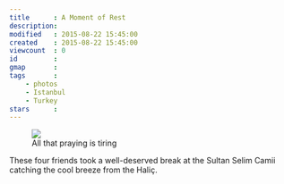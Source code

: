 ```yaml
---
title      : A Moment of Rest
description: 
modified   : 2015-08-22 15:45:00
created    : 2015-08-22 15:45:00
viewcount  : 0
id         : 
gmap       : 
tags       :
    - photos
    - Istanbul
    - Turkey
stars      : 
---
```


<figure>
    <img src="IMG_0018.jpg">
    <figcaption>All that praying is tiring</figcaption>
</figure>

These four friends took a well-deserved break at the Sultan Selim Camii catching the cool breeze from the Haliç.
